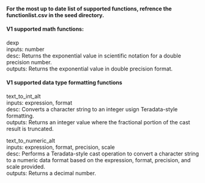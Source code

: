 #### For the most up to date list of supported functions, refrence the functionlist.csv in the seed directory.

#### V1 supported math functions:

dexp <br>
inputs: number <br>
desc: Returns the exponential value in scientific notation for a double precision number. <br>
outputs: Returns the exponential value in double precision format. <br>

#### V1 supported data type formatting functions

text_to_int_alt <br>
inputs: expression, format <br>
desc: Converts a character string to an integer usign Teradata-style formatting. <br>
outputs: Returns an integer value where the fractional portion of the cast result is truncated. <br>

text_to_numeric_alt <br>
inputs: expression, format, precision, scale <br>
desc: Performs a Teradata-style cast operation to convert a character string to a numeric data format based on the expression, format, precision, and scale provided. <br>
outputs: Returns a decimal number. <br>